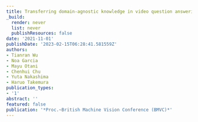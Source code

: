 ```yaml
---
title: Transferring domain-agnostic knowledge in video question answering
_build:
  render: never
  list: never
  publishResources: false
date: '2021-11-01'
publishDate: '2023-02-15T06:28:41.581559Z'
authors:
- Tianran Wu
- Noa Garcia
- Mayu Otani
- Chenhui Chu
- Yuta Nakashima
- Haruo Takemura
publication_types:
- '1'
abstract: ''
featured: false
publication: '*Proc.~British Machine Vision Conference (BMVC)*'
---
```


